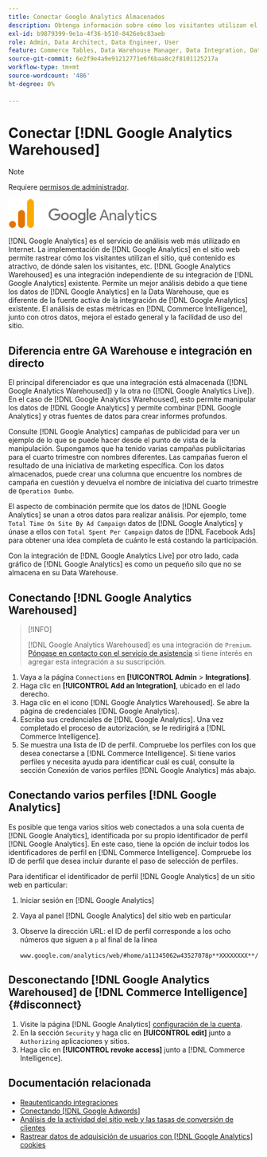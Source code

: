 ```yaml
---
title: Conectar Google Analytics Almacenados
description: Obtenga información sobre cómo los visitantes utilizan el sitio, qué contenido es atractivo, dónde salen y mucho más.
exl-id: b9879399-9e1a-4f36-b510-8426ebc83aeb
role: Admin, Data Architect, Data Engineer, User
feature: Commerce Tables, Data Warehouse Manager, Data Integration, Data Import/Export
source-git-commit: 6e2f9e4a9e91212771e6f6baa8c2f8101125217a
workflow-type: tm+mt
source-wordcount: '486'
ht-degree: 0%

---
```


# Conectar [!DNL Google Analytics Warehoused]

>[!NOTE]
>
>Requiere [permisos de administrador](../../../administrator/user-management/user-management.md).

![](../../../assets/google-analytics-logo.png)

[!DNL Google Analytics] es el servicio de análisis web más utilizado en Internet. La implementación de [!DNL Google Analytics] en el sitio web permite rastrear cómo los visitantes utilizan el sitio, qué contenido es atractivo, de dónde salen los visitantes, etc. [!DNL Google Analytics Warehoused] es una integración independiente de su integración de [!DNL Google Analytics] existente. Permite un mejor análisis debido a que tiene los datos de [!DNL Google Analytics] en la Data Warehouse, que es diferente de la fuente activa de la integración de [!DNL Google Analytics] existente. El análisis de estas métricas en [!DNL Commerce Intelligence], junto con otros datos, mejora el estado general y la facilidad de uso del sitio.

## Diferencia entre GA Warehouse e integración en directo

El principal diferenciador es que una integración está almacenada ([!DNL Google Analytics Warehoused]) y la otra no ([!DNL Google Analytics Live]). En el caso de [!DNL Google Analytics Warehoused], esto permite manipular los datos de [!DNL Google Analytics] y permite combinar [!DNL Google Analytics] y otras fuentes de datos para crear informes profundos.

Consulte [!DNL Google Analytics] campañas de publicidad para ver un ejemplo de lo que se puede hacer desde el punto de vista de la manipulación. Supongamos que ha tenido varias campañas publicitarias para el cuarto trimestre con nombres diferentes. Las campañas fueron el resultado de una iniciativa de marketing específica. Con los datos almacenados, puede crear una columna que encuentre los nombres de campaña en cuestión y devuelva el nombre de iniciativa del cuarto trimestre de `Operation Dumbo`.

El aspecto de combinación permite que los datos de [!DNL Google Analytics] se unan a otros datos para realizar análisis. Por ejemplo, tome `Total Time On Site By Ad Campaign` datos de [!DNL Google Analytics] y únase a ellos con `Total Spent Per Campaign` datos de [!DNL Facebook Ads] para obtener una idea completa de cuánto le está costando la participación.

Con la integración de [!DNL Google Analytics Live] por otro lado, cada gráfico de [!DNL Google Analytics] es como un pequeño silo que no se almacena en su Data Warehouse.

## Conectando [!DNL Google Analytics Warehoused]

>[!INFO]
>
>[!DNL Google Analytics Warehoused] es una integración de `Premium`. [Póngase en contacto con el servicio de asistencia](https://experienceleague.adobe.com/docs/commerce-knowledge-base/kb/troubleshooting/miscellaneous/mbi-service-policies.html) si tiene interés en agregar esta integración a su suscripción.

1. Vaya a la página `Connections` en **[!UICONTROL Admin** > **Integrations]**.
1. Haga clic en **[!UICONTROL Add an Integration]**, ubicado en el lado derecho.
1. Haga clic en el icono [!DNL Google Analytics Warehoused]. Se abre la página de credenciales [!DNL Google Analytics].
1. Escriba sus credenciales de [!DNL Google Analytics]. Una vez completado el proceso de autorización, se le redirigirá a [!DNL Commerce Intelligence].
1. Se muestra una lista de ID de perfil. Compruebe los perfiles con los que desea conectarse a [!DNL Commerce Intelligence]. Si tiene varios perfiles y necesita ayuda para identificar cuál es cuál, consulte la sección Conexión de varios perfiles [!DNL Google Analytics] más abajo.

## Conectando varios perfiles [!DNL Google Analytics]

Es posible que tenga varios sitios web conectados a una sola cuenta de [!DNL Google Analytics], identificada por su propio identificador de perfil [!DNL Google Analytics]. En este caso, tiene la opción de incluir todos los identificadores de perfil en [!DNL Commerce Intelligence]. Compruebe los ID de perfil que desea incluir durante el paso de selección de perfiles.

Para identificar el identificador de perfil [!DNL Google Analytics] de un sitio web en particular:

1. Iniciar sesión en [!DNL Google Analytics]
1. Vaya al panel [!DNL Google Analytics] del sitio web en particular
1. Observe la dirección URL: el ID de perfil corresponde a los ocho números que siguen a `p` al final de la línea

   `www.google.com/analytics/web/#home/a11345062w43527078p**XXXXXXXX**/`

## Desconectando [!DNL Google Analytics Warehoused] de [!DNL Commerce Intelligence] {#disconnect}

1. Visite la página [!DNL Google Analytics] [configuración de la cuenta](https://myaccount.google.com/intro).
1. En la sección `Security` y haga clic en **[!UICONTROL edit]** junto a `Authorizing` aplicaciones y sitios.
1. Haga clic en **[!UICONTROL revoke access]** junto a [!DNL Commerce Intelligence].

## Documentación relacionada

* [Reautenticando integraciones](https://experienceleague.adobe.com/docs/commerce-knowledge-base/kb/how-to/mbi-reauthenticating-integrations.html)
* [Conectando [!DNL Google Adwords]](../integrations/google-adwords.md)
* [Análisis de la actividad del sitio web y las tasas de conversión de clientes](../../analysis/web-act-cust-conversion.md)
* [Rastrear datos de adquisición de usuarios con  [!DNL Google Analytics] cookies](../../analysis/google-track-user-acq.md)
